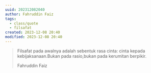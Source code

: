 ```yaml
---
uuid: 202312082040
author: Fahruddin Faiz
tags:
  - class/quote
  - filsafat
created: 2023-12-08 20:40
modified: 2023-12-08 20:40
---
```


<blockquote>
<p>Filsafat pada awalnya adalah sebentuk rasa cinta: cinta kepada kebijaksanaan.Bukan pada rasio,bukan pada kerumitan berpikir.</p>
<p>Fahruddin Faiz</p>
</blockquote>
